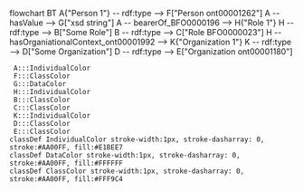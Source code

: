 flowchart BT
    A{"Person 1"} -- rdf:type --> F["Person
    ont00001262"]
    A -- hasValue --> G["xsd string"]
    A -- bearerOf_BFO0000196 --> H{"Role 1"}
    H -- rdf:type --> B["Some Role"]
    B -- rdf:type --> C["Role 
    BFO0000023"]
    H -- hasOrganiationalContext_ont00001992 --> K{"Organization 1"}
    K -- rdf:type --> D["Some Organization"]
    D -- rdf:type --> E["Organization 
    ont00001180"]

     A:::IndividualColor
     F:::ClassColor
     G:::DataColor
     H:::IndividualColor
     B:::ClassColor
     C:::ClassColor
     K:::IndividualColor
     D:::ClassColor
     E:::ClassColor
    classDef IndividualColor stroke-width:1px, stroke-dasharray: 0, stroke:#AA00FF, fill:#E1BEE7
    classDef DataColor stroke-width:1px, stroke-dasharray: 0, stroke:#AA00FF, fill:#FFFFFF
    classDef ClassColor stroke-width:1px, stroke-dasharray: 0, stroke:#AA00FF, fill:#FFF9C4


